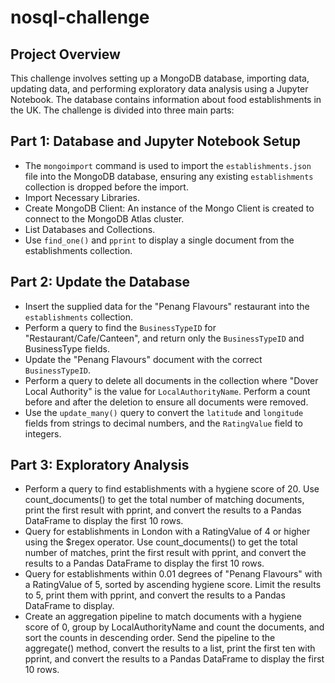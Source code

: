 # nosql-challenge

## Project Overview
This challenge involves setting up a MongoDB database, importing data, updating data, and performing exploratory data analysis using a Jupyter Notebook. The database contains information about food establishments in the UK. The challenge is divided into three main parts:

## Part 1: Database and Jupyter Notebook Setup
-  The `mongoimport` command is used to import the `establishments.json` file into the MongoDB database, ensuring any existing `establishments` collection is dropped before the import.
- Import Necessary Libraries.
- Create MongoDB Client: An instance of the Mongo Client is created to connect to the MongoDB Atlas cluster.
- List Databases and Collections.
- Use `find_one()` and `pprint` to display a single document from the establishments collection.

## Part 2: Update the Database
- Insert the supplied data for the "Penang Flavours" restaurant into the `establishments` collection.
- Perform a query to find the `BusinessTypeID` for "Restaurant/Cafe/Canteen", and return only the `BusinessTypeID` and BusinessType fields.
- Update the "Penang Flavours" document with the correct `BusinessTypeID`.
- Perform a query to delete all documents in the collection where "Dover Local Authority" is the value for `LocalAuthorityName`. Perform a count before and after the deletion to ensure all documents were removed.
- Use the `update_many()` query to convert the `latitude` and `longitude` fields from strings to decimal numbers, and the `RatingValue` field to integers.

## Part 3: Exploratory Analysis
- Perform a query to find establishments with a hygiene score of 20. Use count_documents() to get the total number of matching documents, print the first result with pprint, and convert the results to a Pandas DataFrame to display the first 10 rows.
- Query for establishments in London with a RatingValue of 4 or higher using the $regex operator. Use count_documents() to get the total number of matches, print the first result with pprint, and convert the results to a Pandas DataFrame to display the first 10 rows.
- Query for establishments within 0.01 degrees of "Penang Flavours" with a RatingValue of 5, sorted by ascending hygiene score. Limit the results to 5, print them with pprint, and convert the results to a Pandas DataFrame to display.
- Create an aggregation pipeline to match documents with a hygiene score of 0, group by LocalAuthorityName and count the documents, and sort the counts in descending order. Send the pipeline to the aggregate() method, convert the results to a list, print the first ten with pprint, and convert the results to a Pandas DataFrame to display the first 10 rows.












